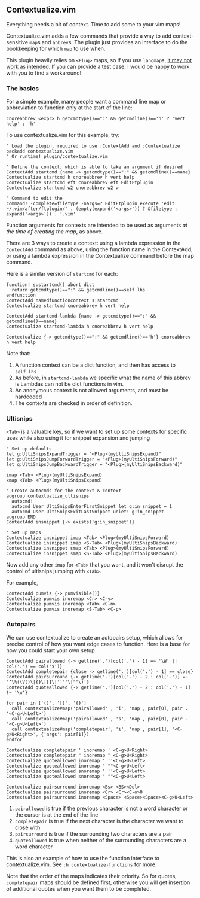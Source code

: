 ## Contextualize.vim

Everything needs a bit of context. Time to add some to your vim maps!

Contextualize.vim adds a few commands that provide a way to add
context-sensitive `map`s and `abbrev`s. The plugin just provides an interface
to do the bookkeeping for which `map` to use when.

This plugin heavily relies on `<Plug>` maps, so if you use `langmap`s, [it may
not work as intended](https://github.com/vim/vim/issues/5147). If you can
provide a test case, I would be happy to work with you to find a workaround!

### The basics

For a simple example, many people want a command line map or abbreviation to
function only at the start of the line:
```vim
cnoreabbrev <expr> h getcmdtype()==":" && getcmdline()=='h' ? 'vert help' : 'h'
```

To use contextualize.vim for this example, try:
```vim
" Load the plugin, required to use :ContextAdd and :Contextualize
packadd contextualize.vim
" Or runtime! plugin/contextualize.vim

" Define the context, which is able to take an argument if desired
ContextAdd startcmd {name -> getcmdtype()==":" && getcmdline()==name}
Contextualize startcmd h cnoreabbrev h vert help
Contextualize startcmd eft cnoreabbrev eft EditFtplugin
Contextualize startcmd w2 cnoreabbrev w2 w

" Command to edit the 
command! -complete=filetype -nargs=? EditFtplugin execute 'edit ~/.vim/after/ftplugin/' . (empty(expand('<args>')) ? &filetype : expand('<args>')) . '.vim'
```

Function arguments for contexts are intended to be used as arguments
_at the time of creating the map_, as above.

There are 3 ways to create a context: using a lambda
expression in the `ContextAdd` command as above, using the function name in the
ContextAdd, or using a lambda expression in the Contextualize command before
the map command.

Here is a similar version of `startcmd` for each:
```vim
function! s:startcmd() abort dict
  return getcmdtype()==":" && getcmdline()==self.lhs
endfunction
ContextAdd namedfunctioncontext s:startcmd
Contextualize startcmd cnoreabbrev h vert help

ContextAdd startcmd-lambda {name -> getcmdtype()==":" && getcmdline()==name}
Contextualize startcmd-lambda h cnoreabbrev h vert help

Contextualize {-> getcmdtype()==":" && getcmdline()=='h'} cnoreabbrev h vert help
```

Note that:
1. A function context can be a dict function, and then has access to `self.lhs`
2. As before, in `startcmd-lambda` we specific what the name of this abbrev is
   Lambdas can not be dict functions in vim.
3. An anonymous context is not allowed arguments, and must be hardcoded
4. The contexts are checked in order of definition.

### Ultisnips

`<Tab>` is a valuable key, so if we want to set up some contexts for specific
uses while also using it for snippet expansion and jumping

``` vim
" Set up defaults
let g:UltiSnipsExpandTrigger = "<Plug>(myUltiSnipsExpand)"
let g:UltiSnipsJumpForwardTrigger = "<Plug>(myUltiSnipsForward)"
let g:UltiSnipsJumpBackwardTrigger = "<Plug>(myUltiSnipsBackward)"

imap <Tab> <Plug>(myUltiSnipsExpand)
xmap <Tab> <Plug>(myUltiSnipsExpand)

" Create autocmds for the context & context
augroup contextualize_ultisnips
  autocmd!
  autocmd User UltiSnipsEnterFirstSnippet let g:in_snippet = 1
  autocmd User UltiSnipsExitLastSnippet unlet! g:in_snippet
augroup END
ContextAdd insnippet {-> exists('g:in_snippet')}

" Set up maps
Contextualize insnippet imap <Tab> <Plug>(myUltiSnipsForward)
Contextualize insnippet imap <S-Tab> <Plug>(myUltiSnipsBackward)
Contextualize insnippet smap <Tab> <Plug>(myUltiSnipsForward)
Contextualize insnippet smap <S-Tab> <Plug>(myUltiSnipsBackward)

```
Now add any other `imap` for `<Tab>` that you want, and it won't disrupt
the control of ultisnips jumping with `<Tab>`.

For example,

```vim
ContextAdd pumvis {-> pumvisible()}
Contextualize pumvis inoremap <Cr> <C-y>
Contextualize pumvis inoremap <Tab> <C-n>
Contextualize pumvis inoremap <S-Tab> <C-p>
```

### Autopairs

We can use contextualize to create an autopairs setup, which allows for precise
control of how you want edge cases to function. Here is a base for how you could
start your own setup

``` vim
ContextAdd pairallowed {-> getline('.')[col('.') - 1] =~ '\W' || col('.') == col('$')}
ContextAdd completepair {close -> getline('.')[col('.') - 1] == close}
ContextAdd pairsurround {-> getline('.')[col('.') - 2 : col('.')] =~ '^\%(\V()\|{}\|[]\|''''\|""\)'}
ContextAdd quoteallowed {-> getline('.')[col('.') - 2 : col('.') - 1] !~ '\w'}

for pair in ['()', '[]', '{}']
  call contextualize#map('pairallowed' , 'i', 'map', pair[0], pair . '<C-g>U<Left>')
  call contextualize#map('pairallowed' , 's', 'map', pair[0], pair . '<C-g>U<Left>')
  call contextualize#map('completepair', 'i', 'map', pair[1], '<C-g>U<Right>', {'args': pair[1]})
endfor

Contextualize completepair ' inoremap ' <C-g>U<Right>
Contextualize completepair " inoremap " <C-g>U<Right>
Contextualize quoteallowed inoremap ' ''<C-g>U<Left>
Contextualize quoteallowed inoremap " ""<C-g>U<Left>
Contextualize quoteallowed snoremap ' ''<C-g>U<Left>
Contextualize quoteallowed snoremap " ""<C-g>U<Left>

Contextualize pairsurround inoremap <Bs> <BS><Del>
Contextualize pairsurround inoremap <Cr> <Cr><C-o>O
Contextualize pairsurround inoremap <Space> <Space><Space><C-g>U<Left>
```

1. `pairallowed` is true if the previous character is not a word character or the cursor is at the end of the line
2. `completepair` is true if the next character is the character we want to close with
3. `pairsurround` is true if the surrounding two characters are a pair
4. `quoteallowed` is true when neither of the surrounding characters are a word character

This is also an example of how to use the function interface to
contextualize.vim. See `:h contextualize-functions` for more.

Note that the order of the maps indicates their priority. So for quotes,
`completepair` maps should be defined first, otherwise you will get insertion
of additional quotes when you want them to be completed.
